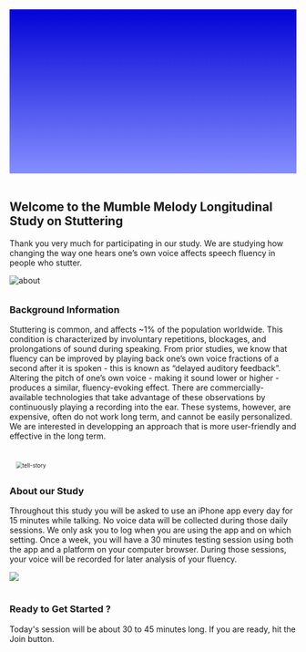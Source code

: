 <section style="height: 30vw; min-height: 15rem;
      background: linear-gradient(#0303d6, #848eff)">
        <div style="
          height: 30vw;
          min-height: 15rem;
          background-image: url(https://raw.githubusercontent.com/sensein/MumbleMelody_Long/master/MumbleMelody/mainlogooval2.svg);
          background-position: center;
          background-size: contain;
          background-repeat: no-repeat">
        </div>
      </section>
      <br>
<section>
<div class="container-fluid">
  <h2>Welcome to the Mumble Melody Longitudinal Study on Stuttering</h2>
  <p>Thank you very much for participating in our study. We are studying how changing the way one hears one’s own voice affects speech fluency in people who stutter.
  </p>
</div>
</section>

<section>
<div class="image container">
  <div class="image">
    <img style="margin-bottom: -6px" src="https://raw.githubusercontent.com/sensein/MumbleMelody_Long/master/MumbleMelody/triobig.svg" alt="about"/>
  </div>
  <div class="text" style="padding-top: 1rem">
    <h3>Background Information</h3>
    <p>Stuttering is common, and affects ~1% of the population worldwide. This condition is characterized by involuntary repetitions, blockages, and prolongations of sound during speaking. From prior studies, we know that fluency can be improved by playing back one’s own voice fractions of a second after it is spoken - this is known as “delayed auditory feedback”. Altering the pitch of one’s own voice - making it sound lower or higher - produces a similar, fluency-evoking effect. There are commercially-available technologies that take advantage of these observations by continuously playing a recording into the ear. These systems, however, are expensive, often do not work long term, and cannot be easily personalized. We are interested in developping an approach that is more user-friendly and effective in the long term.
    </p>
  </div>
</div>
</section>

<section>
<div class="image container">
  <div class="image">
    <img style="transform: scale(0.7); padding-top: 1.5rem" src="https://raw.githubusercontent.com/sensein/MumbleMelody_Long/master/MumbleMelody/sld2.svg" alt="tell-story"/>
  </div>
  <div class="text">
    <h3>About our Study</h3>
    <p>Throughout this study you will be asked to use an iPhone app every day for 15 minutes while talking. No voice data will be collected during those daily sessions. We only ask you to log when you are using the app and on which setting. Once a week, you will have a 30 minutes testing session using both the app and a platform on your computer browser. During those sessions, your voice will be recorded for later analysis of your fluency.
    </p>
  </div>
</div>
</section>

<section>
<div class="image container">
  <div class="image">
    <img style="padding-bottom: 1rem" src="https://raw.githubusercontent.com/sensein/MumbleMelody_Long/master/MumbleMelody/appphone4.svg"/>
  </div>
  <div class="text">
    <h3>Ready to Get Started ?</h3>
    <p>
    Today's session will be about 30 to 45 minutes long. If you are ready, hit the Join button. 
    </p>
  </div>
</div>
</section>
